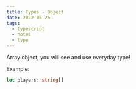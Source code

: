 ```yaml
---
title: Types - Object
date: 2022-06-26
tags:
  - typescript
  - notes
  - type
---
```

Array object, you will see and use everyday type!

Example: 
```typescript
let players: string[]
```